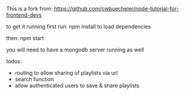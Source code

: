 This is a fork from: https://github.com/cwbuecheler/node-tutorial-for-frontend-devs

to get it running first run: npm install
to load dependencies

then: npm start

you will need to have a mongodb server running as well

todos:
* routing to allow sharing of playlists via url
* search function
* allow authenticated users to save & share playlists
